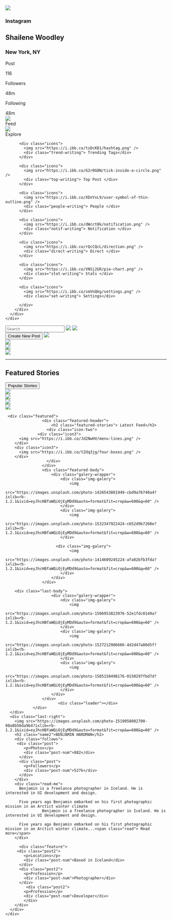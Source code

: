 <div class="container">
  <div class="all flex-row">
    <div class="menu flex-column">
      <div class="flex-row label-wrapper">
        <img src="https://i.ibb.co/crgCrWT/instagram.png" />
        <h3 class="insta-writing">Instagram</h3>
      </div>
      <div class="profil-img"></div>
      <div class="profil-info">
        <h2 class="name">Shailene Woodley</h2>
        <h3 class="city">New York, NY</h3>
        <div class="numbers">
          <div class="post">
            <p>Post</p>
            <div class="post-num">116</div>
          </div>
          <div class="post">
            <p>Followers</p>
            <div class="post-num">48m</div>
          </div>
          <div class="post">
            <p>Following</p>
            <div class="post-num">48m</div>
          </div>
        </div>
        <div class="menu-elements">
          <div class="icons">
            <img src="https://i.ibb.co/5csvQKW/home-2.png" />
            <div class="feed-writing"> Feed </div>
          </div>
          <div class="icons">
            <img src="https://i.ibb.co/y8wD2HZ/explore-tool.png" />
            <div class="exp-writing"> Explore</div>
          </div>

          <div class="icons">
            <img src="https://i.ibb.co/tsDcKD1/hashtag.png" />
            <div class="trend-writing"> Trending Tags</div>
          </div>

          <div class="icons">
            <img src="https://i.ibb.co/G2r0G8N/tick-inside-a-circle.png" />
            <div class="top-writing"> Top Post </div>
          </div>

          <div class="icons">
            <img src="https://i.ibb.co/XDnYxL9/user-symbol-of-thin-outline.png" />
            <div class="people-writing"> People </div>
          </div>

          <div class="icons">
            <img src="https://i.ibb.co/dWcct0k/notification.png" />
            <div class="notif-writing"> Notification </div>
          </div>

          <div class="icons">
            <img src="https://i.ibb.co/rQcCQcL/direction.png" />
            <div class="direct-writing"> Direct </div>
          </div>

          <div class="icons">
            <img src="https://i.ibb.co/VNSj2GR/pie-chart.png" />
            <div class="stat-writing"> Stats </div>
          </div>

          <div class="icons">
            <img src="https://i.ibb.co/smVnQkg/settings.png" />
            <div class="set-writing"> Settings</div>

          </div>
        </div>
      </div>
    </div>
  </div>
  <div class="right-page">
    <div class="top-bar">
      <div class="form has-search">
        <input class="text" type="search" placeholder="Search" name="search" />
        <span class="searchIcon">
         <img src="https://i.ibb.co/sqFgRq8/search.png" />
       </span>
        <span class="micro">
         <img src="https://i.ibb.co/HNx8Xty/microphone.png"/>
       </span>
      </div>
      <div class="cover-post">
        <button class="button post-new">Create New Post</button>
        <span class="plus">
       <img src="https://i.ibb.co/0YG23j8/plus-symbol.png" />
       </span>
      </div>
      <div class="mail-heart">
        <div class="icon1">
          <img src="https://i.ibb.co/6ZwMVGp/email.png" />
        </div>
        <div class="icon1">
          <img src="https://i.ibb.co/K91ZTyF/heart.png" />
        </div>
        <div class="person-radius">
          <img src="https://images.unsplash.com/photo-1519058082700-08a0b56da9b4?ixlib=rb-1.2.1&ixid=eyJhcHBfaWQiOjEyMDd9&auto=format&fit=crop&w=600&q=60" />
        </div>
      </div>
    </div>
    <hr class="hr-new">
    <div class="right-of-page">
      <div class="right-middle">
        <div class="featured">
                    <div class="featured-header">
                        <h2 class="featured-stories"> Featured Stories</h2>
                        <button class="button popular-stor"> Popular Stories</button>
                    </div>
                    <div class="featured-body">
                        <div class="galery-wrapper">
                            <div class="img-galery">
                                <img
                                    src="https://images.unsplash.com/photo-1562447279-69402cb4587d?ixlib=rb-1.2.1&ixid=eyJhcHBfaWQiOjEyMDd9&auto=format&fit=crop&w=600&q=60" />
                            </div>
                            <div class="img-galery">
                                <img
                                    src="https://images.unsplash.com/photo-1495954484750-af469f2f9be5?ixlib=rb-1.2.1&ixid=eyJhcHBfaWQiOjEyMDd9&auto=format&fit=crop&w=600&q=60" />
                            </div>
                            <div class="img-galery">
                                <img
                                    src="https://images.unsplash.com/photo-1462275646964-a0e3386b89fa?ixlib=rb-1.2.1&ixid=eyJhcHBfaWQiOjEyMDd9&auto=format&fit=crop&w=600&q=60" />
                            </div>
                          <div class="img-galery">
                                <img
                                    src="https://images.unsplash.com/photo-1561363702-e07252da3399?ixlib=rb-1.2.1&ixid=eyJhcHBfaWQiOjEyMDd9&auto=format&fit=crop&w=600&q=60" />
                            </div>
                        </div>
                    </div>
                </div>
        
     <div class="featured">
                    <div class="featured-header">
                        <h2 class="featured-stories"> Latest Feed</h2>
                      <div class="icon-two">
                  <div class="icon3">
          <img src="https://i.ibb.co/Jd2NwHV/menu-lines.png" />
        </div>
        <div class="icon3">
          <img src="https://i.ibb.co/tZdq3jg/four-boxes.png" />
        </div>
                      </div>
                    </div>
                    <div class="featured-body">
                        <div class="galery-wrapper">
                            <div class="img-galery">
                                <img
                                    src="https://images.unsplash.com/photo-1426543881949-cbd9a76740a4?ixlib=rb-1.2.1&ixid=eyJhcHBfaWQiOjEyMDd9&auto=format&fit=crop&w=600&q=60" />
                            </div>
                            <div class="img-galery">
                                <img
                                    src="https://images.unsplash.com/photo-1532347922424-c652d9b7208e?ixlib=rb-1.2.1&ixid=eyJhcHBfaWQiOjEyMDd9&auto=format&fit=crop&w=600&q=60" />
                            </div>
   
                          <div class="img-galery">
                                <img
                                    src="https://images.unsplash.com/photo-1414609245224-afa02bfb3fda?ixlib=rb-1.2.1&ixid=eyJhcHBfaWQiOjEyMDd9&auto=format&fit=crop&w=600&q=60" />
                            </div>
                        </div>
                    </div>
       
        <div class="last-body">
                        <div class="galery-wrapper">
                            <div class="img-galery">
                                <img
                                    src="https://images.unsplash.com/photo-1506953823976-52e1fdc0149a?ixlib=rb-1.2.1&ixid=eyJhcHBfaWQiOjEyMDd9&auto=format&fit=crop&w=600&q=60" />
                            </div>
                            <div class="img-galery">
                                <img
                                    src="https://images.unsplash.com/photo-1527212986666-4d2d47a80d5f?ixlib=rb-1.2.1&ixid=eyJhcHBfaWQiOjEyMDd9&auto=format&fit=crop&w=600&q=60" />
                            </div>
                            <div class="img-galery">
                                <img
                                    src="https://images.unsplash.com/photo-1505158498176-0150297fbd7d?ixlib=rb-1.2.1&ixid=eyJhcHBfaWQiOjEyMDd9&auto=format&fit=crop&w=600&q=60" />
                            </div>
                        </div>
                    </div>
                           <div class="loader"></div>
                </div>   
      </div>
      <div class="last-right">
        <img src="https://images.unsplash.com/photo-1519058082700-08a0b56da9b4?ixlib=rb-1.2.1&ixid=eyJhcHBfaWQiOjEyMDd9&auto=format&fit=crop&w=600&q=60" />
        <h2 class="name2">BENJAMIN HARDMAN</h2>
        <div class="follows"> 
         <div class="post">
            <p>Photos</p>
            <div class="post-num">882</div>
          </div>
          <div class="post">
            <p>Followers</p>
            <div class="post-num">527k</div>
          </div> 
        </div>
        <div class="read-me">
          Benjamin is a freelance photographer in Iceland. He is interested in UI development and design.
 
          Five years ago Benjamin embarked on his first photographic mission in an Arctict winter climate
                    Benjamin is a freelance photographer in Iceland. He is interested in UI development and design.
 
          Five years ago Benjamin embarked on his first photographic mission in an Arctict winter climate...<span class="read"> Read more</span>
        </div>
        
          <div class="feature"> 
         <div class="post2">
            <p>Locations</p>
            <div class="post-num">Based in Iceland</div>
          </div>
          <div class="post2">
            <p>Profession</p>
            <div class="post-num">Photographer</div>
          </div>
             <div class="post2">
            <p>Profession</p>
            <div class="post-num">Developer</div>
            </div>
        </div>
      </div>
    </div>
  </div>
</div>
